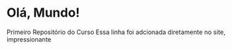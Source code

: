 # Olá, Mundo!
 Primeiro Repositório do Curso
Essa linha foi adcionada diretamente no site, impressionante
